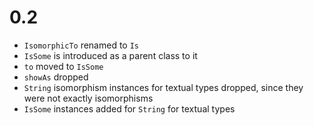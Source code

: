 
# 0.2

- `IsomorphicTo` renamed to `Is`
- `IsSome` is introduced as a parent class to it
- `to` moved to `IsSome`
- `showAs` dropped
- `String` isomorphism instances for textual types dropped, since they were not exactly isomorphisms
- `IsSome` instances added for `String` for textual types
